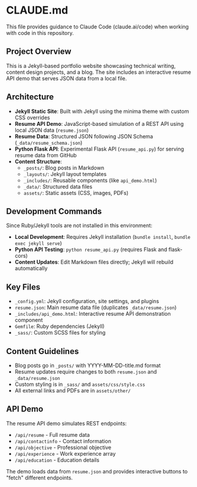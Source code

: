 # CLAUDE.md

This file provides guidance to Claude Code (claude.ai/code) when working with code in this repository.

## Project Overview

This is a Jekyll-based portfolio website showcasing technical writing, content design projects, and a blog. The site includes an interactive resume API demo that serves JSON data from a local file.

## Architecture

- **Jekyll Static Site**: Built with Jekyll using the minima theme with custom CSS overrides
- **Resume API Demo**: JavaScript-based simulation of a REST API using local JSON data (`resume.json`)
- **Resume Data**: Structured JSON following JSON Schema (`_data/resume_schema.json`)
- **Python Flask API**: Experimental Flask API (`resume_api.py`) for serving resume data from GitHub
- **Content Structure**:
  - `_posts/`: Blog posts in Markdown
  - `_layouts/`: Jekyll layout templates
  - `_includes/`: Reusable components (like `api_demo.html`)
  - `_data/`: Structured data files
  - `assets/`: Static assets (CSS, images, PDFs)

## Development Commands

Since Ruby/Jekyll tools are not installed in this environment:

- **Local Development**: Requires Jekyll installation (`bundle install`, `bundle exec jekyll serve`)
- **Python API Testing**: `python resume_api.py` (requires Flask and flask-cors)
- **Content Updates**: Edit Markdown files directly; Jekyll will rebuild automatically

## Key Files

- `_config.yml`: Jekyll configuration, site settings, and plugins
- `resume.json`: Main resume data file (duplicates `_data/resume.json`)
- `_includes/api_demo.html`: Interactive resume API demonstration component
- `Gemfile`: Ruby dependencies (Jekyll)
- `_sass/`: Custom SCSS files for styling

## Content Guidelines

- Blog posts go in `_posts/` with YYYY-MM-DD-title.md format
- Resume updates require changes to both `resume.json` and `_data/resume.json`
- Custom styling is in `_sass/` and `assets/css/style.css`
- All external links and PDFs are in `assets/other/`

## API Demo

The resume API demo simulates REST endpoints:
- `/api/resume` - Full resume data
- `/api/contactinfo` - Contact information
- `/api/objective` - Professional objective
- `/api/experience` - Work experience array
- `/api/education` - Education details

The demo loads data from `resume.json` and provides interactive buttons to "fetch" different endpoints.